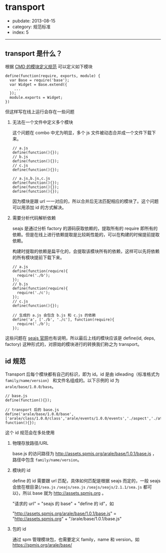# transport

- pubdate: 2013-08-15
- category: 规范标准
- index: 5

----------

## transport 是什么？

根据 [CMD 的模块定义规范](https://github.com/seajs/seajs/issues/242) 可以定义如下模块

```
define(function(require, exports, module) {
  var Base = require('base');
  var Widget = Base.extend({
    ...
  });
  module.exports = Widget;
})
```

但这样写在线上运行会存在一些问题

1. 无法在一个文件中定义多个模块

    这个问题在 combo 中尤为明显，多个 js 文件被动态合并成一个文件下载下来。

    ```
    // a.js
    define(function(){});
    // b.js
    define(function(){});
    // c.js
    define(function(){});

    // a.js,b.js,c.js
    define(function(){});
    define(function(){});
    define(function(){});
    ```

    因为模块是跟 url 一一对应的，所以合并后无法匹配相应的模块了。这个问题可以用添加 id 的方式解决。

2. 需要分析代码解析依赖

    seajs 是通过分析 factory 的源码获取依赖的，提取所有的 require 即所有的依赖。但是在线上进行依赖提取是比较耗性能的，可以在构建的时候提前提取依赖。

    构建时提取的依赖是扁平化的，会提取该模块所有的依赖，这样可以先将依赖的所有模块提前下载下来。

    ```
    // a.js
    define(function(require){
      require('./b');
    });
    // b.js
    define(function(require){
      require('./c');
    });
    // c.js
    define(function(){});

    // 生成的 a.js 会包含 b.js 和 c.js 的依赖
    define('a', ['./b', './c'], function(require){
      require('./b');
    });
    ```

这些问题在 [seajs 官网](https://github.com/seajs/seajs/issues/426)也有说明，所以最后上线的模块应该是 define(id, deps, factory) 这种形式的，对原始的模块进行的转换我们称之为 transport。

## id 规范

Transport 后每个模块都有自己的标识，即为 id。id 是由 idleading（标准格式为 `family/name/version`） 和文件名组成的。以下示例的 id 为 `arale/base/1.0.0/base`。

```
// base.js
define(function(){});

// transport 后的 base.js
define('arale/base/1.0.0/base', ['arale/class/1.0.0/class','arale/events/1.0.0/events','./aspect','./attribute'], function(){});
```

这个 id 规范会在多处使用

1. 物理存放路径/URL

    base.js 的访问路径为 http://assets.spmjs.org/arale/base/1.0.1/base.js ，路径中包含 `family/name/version`。

2. 模块的 id

   define 的 id 需要跟 url 匹配，具体如何匹配是根据 seajs 而定的，一般 seajs 会放在根目录(`/sea.js` `/seajs/sea.js` `/seajs/seajs/2.1.1/sea.js` 都可以)，所以 base 就为 http://assets.spmjs.org 。

   "请求的 url" = "seajs 的 base" + "define 的 id"，如

   "http://assets.spmjs.org/arale/base/1.0.1/base.js" = "http://assets.spmjs.org" + "/arale/base/1.0.1/base.js"

3. 包的 id

    通过 spm 管理模块包，也需要定义 family，name 和 version。如 https://spmjs.org/arale/base/
    